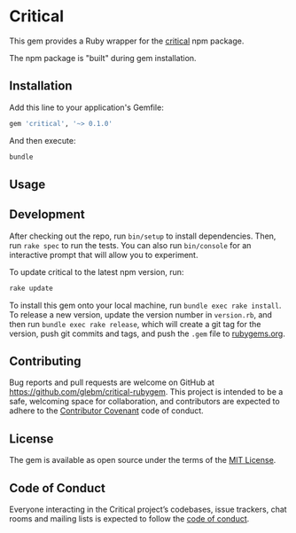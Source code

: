# Critical

This gem provides a Ruby wrapper for the [critical] npm package.

The npm package is "built" during gem installation.

[critical]: https://github.com/addyosmani/critical

## Installation

Add this line to your application's Gemfile:

```ruby
gem 'critical', '~> 0.1.0'
```

And then execute:

```bash
bundle
```

## Usage



## Development

After checking out the repo, run `bin/setup` to install dependencies.
Then, run `rake spec` to run the tests.
You can also run `bin/console` for an interactive prompt that will allow you
to experiment.

To update critical to the latest npm version, run:

```bash
rake update
```

To install this gem onto your local machine, run `bundle exec rake install`.
To release a new version, update the version number in `version.rb`,
and then run `bundle exec rake release`, which will create a git tag
for the version, push git commits and tags,
and push the `.gem` file to [rubygems.org](https://rubygems.org).

## Contributing

Bug reports and pull requests are welcome on GitHub
at https://github.com/glebm/critical-rubygem. This project is intended to be a
safe, welcoming space for collaboration, and contributors are expected to adhere
to the [Contributor Covenant](http://contributor-covenant.org) code of conduct.

## License

The gem is available as open source under the terms of
the [MIT License](http://opensource.org/licenses/MIT).

## Code of Conduct

Everyone interacting in the Critical project’s codebases, issue trackers,
chat rooms and mailing lists is expected to follow the [code of conduct].

[code of conduct]: https://github.com/glebm/critical-rubygem/blob/master/CODE_OF_CONDUCT.md 
